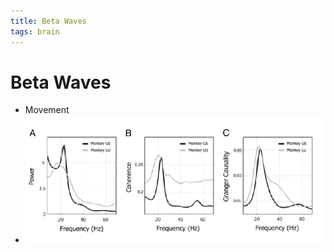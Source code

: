 ```yaml
---
title: Beta Waves
tags: brain
---
```


# Beta Waves
- Movement
- ![im](assets/Pasted%20Image%2020220502161106.png)












































































